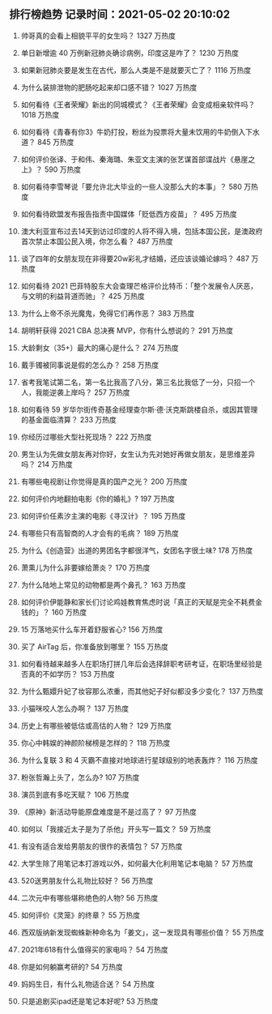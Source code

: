
## 排行榜趋势 记录时间：2021-05-02 20:10:02
  
  1. 帅哥真的会看上相貌平平的女生吗？ 1327 万热度
    
  2. 单日新增逾 40 万例新冠肺炎确诊病例，印度这是咋了？ 1230 万热度
    
  3. 如果新冠肺炎要是发生在古代，那么人类是不是就要灭亡了？ 1116 万热度
    
  4. 为什么装排泄物的肥肠吃起来却口感不错？ 1027 万热度
    
  5. 如何看待《王者荣耀》新出的同城模式？《王者荣耀》会变成相亲软件吗？ 1018 万热度
    
  6. 如何看待《青春有你3》牛奶打投，粉丝为投票将大量未饮用的牛奶倒入下水道？ 845 万热度
    
  7. 如何评价张译、于和伟、秦海璐、朱亚文主演的张艺谋首部谍战片《悬崖之上》？ 590 万热度
    
  8. 如何看待李雪琴说「要允许北大毕业的一些人没那么大的本事」？ 580 万热度
    
  9. 如何看待欧盟发布报告指责中国媒体「贬低西方疫苗」？ 495 万热度
    
  10. 澳大利亚宣布过去14天到访过印度的人将不得入境，包括本国公民，是澳政府首次禁止本国公民入境，你怎么看？ 487 万热度
    
  11. 谈了四年的女朋友现在非得要20w彩礼才结婚，还应该谈婚论嫁吗？ 487 万热度
    
  12. 如何看待 2021 巴菲特股东大会查理芒格评价比特币：「整个发展令人厌恶，与文明的利益背道而驰」？ 425 万热度
    
  13. 为什么上帝不杀光魔鬼，免得它们再作恶？ 383 万热度
    
  14. 胡明轩获得 2021 CBA 总决赛 MVP，你有什么想说的？ 291 万热度
    
  15. 大龄剩女（35+）最大的痛心是什么？ 274 万热度
    
  16. 戴手镯被同事说是假的怎么办？ 258 万热度
    
  17. 省考我笔试第二名，第一名比我高了八分，第三名比我低了一分，只招一个人，我能逆袭上岸吗？ 257 万热度
    
  18. 如何看待 59 岁华尔街传奇基金经理查尔斯·德·沃克斯跳楼自杀，或因其管理的基金面临清算？ 233 万热度
    
  19. 你经历过哪些大型社死现场？ 222 万热度
    
  20. 男生认为先做女朋友再对你好，女生认为先对她好再做女朋友，是思维差异吗？ 214 万热度
    
  21. 有哪些电视剧让你觉得是真的国产之光？ 200 万热度
    
  22. 如何评价内地翻拍电影《你的婚礼》? 197 万热度
    
  23. 如何评价任素汐主演的电影《寻汉计》？ 195 万热度
    
  24. 有哪些只有高智商的人才会有的毛病？ 189 万热度
    
  25. 为什么《创造营》出道的男团名字都很洋气，女团名字很土味? 178 万热度
    
  26. 萧熏儿为什么非要嫁给萧炎？ 170 万热度
    
  27. 为什么陆地上常见的动物都是两个鼻孔？ 163 万热度
    
  28. 如何评价伊能静和家长们讨论鸡娃教育焦虑时说「真正的天赋是完全不耗费金钱的」？ 160 万热度
    
  29. 15 万落地买什么车开着舒服省心? 156 万热度
    
  30. 买了 AirTag 后，你准备放到哪里？ 155 万热度
    
  31. 如何看待越来越多人在职场打拼几年后会选择辞职考研考证，在职场里经验是否真的不如学历？ 153 万热度
    
  32. 为什么甄嬛升妃了妆容那么浓重，而其他妃子好似都没多少变化？ 137 万热度
    
  33. 小猫咪咬人怎么办啊？ 137 万热度
    
  34. 历史上有哪些被低估或高估的人物？ 129 万热度
    
  35. 你心中韩娱的神颜阶梯榜是怎样的？ 118 万热度
    
  36. 为什么复联 3 和 4 灭霸不直接对地球进行星球级别的地表轰炸？ 116 万热度
    
  37. 粉张哲瀚上头了，怎么办? 107 万热度
    
  38. 演员到底有多吃天赋？ 106 万热度
    
  39. 《原神》新活动导能原盘难度是不是过高了？ 97 万热度
    
  40. 如何以「我接近太子是为了杀他」开头写一篇文？ 59 万热度
    
  41. 有没有适合发给男朋友的很作的表情包？ 57 万热度
    
  42. 大学生除了用笔记本打游戏以外，如何最大化利用笔记本电脑？ 57 万热度
    
  43. 520送男朋友什么礼物比较好？ 56 万热度
    
  44. 二次元中有哪些堪称绝色的人物? 56 万热度
    
  45. 如何评价《灵笼》的终章？ 55 万热度
    
  46. 西双版纳新发现蜘蛛新种命名为「姜文」，这一发现具有哪些价值？ 55 万热度
    
  47. 2021年618有什么值得买的家电吗？ 54 万热度
    
  48. 你是如何躺赢考研的? 54 万热度
    
  49. 妈妈生日，有什么礼物适合送？ 54 万热度
    
  50. 只是追剧买ipad还是笔记本好呢? 53 万热度
    